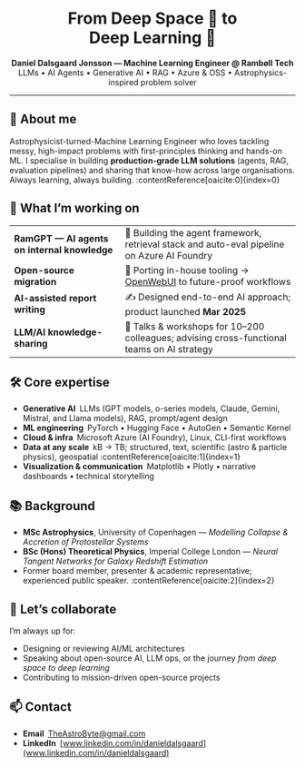 <!-- Banner (feel free to swap the image/colour or remove entirely) -->
<h1 align="center">
  From Deep&nbsp;Space&nbsp;🚀 to Deep&nbsp;Learning&nbsp;🤖
</h1>
<p align="center">
  <b>Daniel Dalsgaard Jonsson — Machine Learning Engineer @ Rambøll&nbsp;Tech</b><br>
  LLMs • AI Agents • Generative AI • RAG • Azure & OSS • Astrophysics-inspired problem solver
</p>

---

## 👋 About me
Astrophysicist-turned-Machine Learning Engineer who loves tackling messy, high-impact problems with first-principles thinking and hands-on ML. I specialise in building **production-grade LLM solutions** (agents, RAG, evaluation pipelines) and sharing that know-how across large organisations. Always learning, always building. :contentReference[oaicite:0]{index=0}

## 💼 What I’m working on
| | |
|---|---|
| **RamGPT — AI agents on internal knowledge** | 🔨 Building the agent framework, retrieval stack and auto-eval pipeline on Azure AI Foundry |
| **Open-source migration** | 🚚 Porting in-house tooling → [OpenWebUI](https://github.com/open-webui/open-webui) to future-proof workflows |
| **AI-assisted report writing** | ✍️ Designed end-to-end AI approach; product launched **Mar 2025** |
| **LLM/AI knowledge-sharing** | 🎤 Talks & workshops for 10–200 colleagues; advising cross-functional teams on AI strategy |

## 🛠 Core expertise
- **Generative AI** LLMs (GPT models, o-series models, Claude, Gemini, Mistral, and Llama models), RAG, prompt/agent design  
- **ML engineering** PyTorch • Hugging Face • AutoGen • Semantic Kernel 
- **Cloud & infra** Microsoft Azure (AI Foundry), Linux, CLI-first workflows
- **Data at any scale** kB → TB; structured, text, scientific (astro & particle physics), geospatial :contentReference[oaicite:1]{index=1}  
- **Visualization & communication** Matplotlib • Plotly • narrative dashboards • technical storytelling

## 📚 Background
- **MSc Astrophysics**, University of Copenhagen — *Modelling Collapse & Accretion of Protostellar Systems*  
- **BSc (Hons) Theoretical Physics**, Imperial College London — *Neural Tangent Networks for Galaxy Redshift Estimation*  
- Former board member, presenter & academic representative; experienced public speaker. :contentReference[oaicite:2]{index=2}

## 🤝 Let’s collaborate
I’m always up for:
- Designing or reviewing AI/ML architectures
- Speaking about open-source AI, LLM ops, or the journey *from deep space to deep learning*
- Contributing to mission-driven open-source projects

## 📫 Contact
- **Email** <TheAstroByte@gmail.com>  
- **LinkedIn** [www.linkedin.com/in/danieldalsgaard](www.linkedin.com/in/danieldalsgaard)  


<!-- Optional flair -->
<!-- GitHub profile views badge -->
<!-- ![Visitors](https://komarev.com/ghpvc/?username=danieldalsgaard&style=flat-square) -->

<!-- GitHub stats (replace 'danieldalsgaard' with your user) -->
<!-- ![Daniel's GitHub Stats](https://github-readme-stats.vercel.app/api?username=danieldalsgaard&show_icons=true&hide=stars&count_private=true) -->


